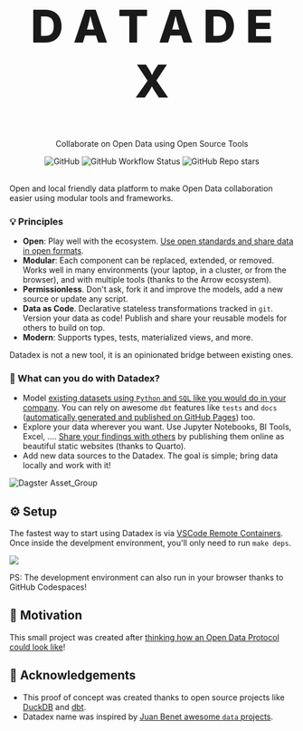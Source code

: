 <p align="center">
  <h1 style="font-size:80px; font-weight: 800;" align="center">D A T A D E X</h1>
  <p align="center">Collaborate on Open Data using Open Source Tools</a> </p>
</p>

<div align="center">
  <img alt="GitHub" src="https://img.shields.io/github/license/davidgasquez/datadex?style=flat-square">
  <img alt="GitHub Workflow Status" src="https://img.shields.io/github/actions/workflow/status/davidgasquez/datadex/ci.yml?style=flat-square">
  <img alt="GitHub Repo stars" src="https://img.shields.io/github/stars/davidgasquez/datadex?style=flat-square">
</div>

<br>

Open and local friendly data platform to make Open Data collaboration easier using modular tools and frameworks.

### 💡 Principles

- **Open**: Play well with the ecosystem. [Use open standards and share data in open formats](https://voltrondata.com/codex/a-new-frontier).
- **Modular**: Each component can be replaced, extended, or removed. Works well in many environments (your laptop, in a cluster, or from the browser), and with multiple tools (thanks to the Arrow ecosystem).
- **Permissionless**. Don't ask, fork it and improve the models, add a new source or update any script.
- **Data as Code**. Declarative stateless transformations tracked in `git`. Version your data as code! Publish and share your reusable models for others to build on top.
- **Modern**: Supports types, tests, materialized views, and more.

Datadex is not a new tool, it is an opinionated bridge between existing ones.

### 🚀 What can you do with Datadex?

- Model [existing datasets using `Python` and `SQL` like you would do in your company](dbt/models/climate/sources.yml). You can rely on awesome `dbt` features like `tests` and `docs` ([automatically generated and published on GitHub Pages](https://davidgasquez.github.io/datadex/docs)) too.
- Explore your data wherever you want. Use Jupyter Notebooks, BI Tools, Excel, .... [Share your findings with others](https://davidgasquez.github.io/datadex/notebooks/2023-05-06-quarto.html) by publishing them online as beautiful static websites (thanks to Quarto).
- Add new data sources to the Datadex. The goal is simple; bring data locally and work with it!

![Dagster Asset_Group](https://user-images.githubusercontent.com/1682202/259458000-92984525-66bc-4410-8cb0-bd1b0cbfaf1d.png)

## ⚙️ Setup

The fastest way to start using Datadex is via [VSCode Remote Containers](https://code.visualstudio.com/docs/remote/containers). Once inside the develpment environment, you'll only need to run `make deps`.

[![](https://github.com/codespaces/badge.svg)](https://codespaces.new/davidgasquez/datadex)

PS: The development environment can also run in your browser thanks to GitHub Codespaces!

## 🎯 Motivation

This small project was created after [thinking how an Open Data Protocol could look like](https://publish.obsidian.md/davidgasquez/Open+Data)!

## 👏 Acknowledgements

- This proof of concept was created thanks to open source projects like [DuckDB](https://www.duckdb.org/) and [dbt](https://getdbt.com).
- Datadex name was inspired by [Juan Benet awesome `data` projects](https://juan.benet.ai/blog/2014-03-11-discussion-scienceexchange/).

